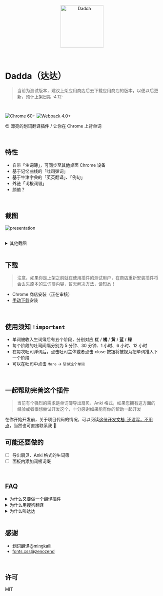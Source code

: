 <br>
<p align="center">
  <img width="140px" src="https://cdn.rawgit.com/waynecz/translate-and-remember-it-crx/492375e0/src/logo.png" alt="Dadda" />
</p>
<br>

# Dadda（达达）

> 当前为测试版本，建议上架应用商店后去下载应用商店的版本，以便以后更新，预计上架日期 ·4.12·

<br>

![Chrome 60+](https://img.shields.io/badge/chrome-60%2B-blue.svg?style=for-the-badge)
![Webpack 4.0+](https://img.shields.io/badge/webpack-4-brightgreen.svg?style=for-the-badge)

😍 漂亮的划词翻译插件 / 让你在 Chrome 上背单词

<br>

## 特性

* 自带「生词簿」，可同步至其他桌面 Chrome 设备
* 基于记忆曲线的「吐司弹词」
* 基于牛津字典的「英英翻译」、「例句」
* 外链「词根词缀」
* 颜值？

<br>

## 截图

![presentation](https://raw.githack.com/waynecz/dadda-translate-crx/master/src/assets/presentation.gif)

<br>

<details><summary>其他截图</summary><br>
<img width="100%" src="https://raw.githack.com/waynecz/dadda-translate-crx/master/src/assets/vocabulary.jpg" alt="生词簿" />
<br>
<img width="100%" src="https://raw.githack.com/waynecz/dadda-translate-crx/master/src/assets/toast.jpg" alt="吐司" />
<br>
</details>

<br>

## 下载

> 注意，如果你是上架之前就在使用插件的测试用户，在商店重新安装插件将会丢失原本的生词簿内容，暂无解决方法，请知悉！

* Chrome 商店安装（正在审核）
* [手动下载](https://github.com/waynecz/dadda-translate-crx/releases)安装

<br>

## 使用须知 `!important`

* 单词被收入生词簿后有五个阶段，分别对应 <b color="red">红</b> / <b color="orange">橘</b> / <b color="yellow">黄</b> / <b color="blue">蓝</b> / <b color="limegreen">绿</b>
* 每个阶段的吐司间隔分别为 5 分钟、30 分钟、1 小时、6 小时、12 小时
* 在每次吐司弹词后，点击吐司主体或者点击 close 按钮将被视为把单词推入下一个阶段
* 可以在吐司中点击 `More` -> `斩掉这个单词`

<br>

## 一起帮助完善这个插件

> 当前有个强烈的需求是单词簿导出扇贝、Anki 格式，如果您拥有这方面的经验或者很想尝试开发这个，十分感谢如果能有你的帮助一起开发

在你开始开发前，关于项目代码的情况，可以阅读[这份开发文档, 还没写，不用点](https://github.com/waynecz/dadda-translate-crx/blob/master/DEV.md)，当然也可直接联系我 🤪

## 可能还要做的

* [ ] 导出扇贝、Anki 格式的生词簿
* [ ] 面板内添加词根词缀

<br>

## FAQ

<details><summary>为什么又要做一个翻译插件</summary><br>
最近在学英语，发现在网页上阅读英语文章时看到生词光翻译个中文总是远远达不到学会这个单词的目的，经常第二次看到就忘了，第一是缺少英英翻译，第二是缺少主动回溯的手段（生词本），查看了下市面上的插件，并没有特别适合自己的，所以就做了这个插件
<br>
<br>
</details>

<details><summary>为什么用搜狗翻译</summary><br>
针对长句翻译，搜狗还是有点东西的，可以看 V友的讨论 <a href="https://www.v2ex.com/t/430327">各位，我觉得搜狗翻译成精了</a>
<br>
<br>
</details>

<details><summary>为什么叫达达</summary><br>
达达是我主子，血统纯正的 <a href="https://baike.baidu.com/item/%E7%8B%B8%E8%8A%B1%E7%8C%AB/987844?fromtitle=%E4%B8%AD%E5%9B%BD%E7%8B%B8%E8%8A%B1%E7%8C%AB&fromid=4535437" target="_blank">Chines Li Hua</a>，放张照片，凡人们
<br>
<img width="100%" src="https://raw.githack.com/waynecz/dadda-translate-crx/master/src/assets/dadda.jpg" alt="Dadda" />
<br>
</details>

<br>

## 感谢

* [划词翻译](https://github.com/Selection-Translator/crx-selection-translate)@[mingkaili](https://github.com/lmk123)
* [fonts.css](https://github.com/zenozeng/fonts.css)@[zenozend](https://github.com/zenozeng)

<br>

## 许可

MIT
